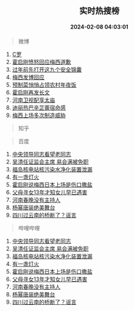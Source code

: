 <div align="center"><h2>实时热搜榜</h2><h4>2024-02-08 04:03:01</h4></div>

> 微博  

1. [C罗](https://s.weibo.com/weibo?q=C%E7%BD%97&t=31&band_rank=1&Refer=top)<br />
2. [霍启刚愤怒回应梅西道歉](https://s.weibo.com/weibo?q=%23%E9%9C%8D%E5%90%AF%E5%88%9A%E6%84%A4%E6%80%92%E5%9B%9E%E5%BA%94%E6%A2%85%E8%A5%BF%E9%81%93%E6%AD%89%23&t=31&band_rank=2&Refer=top)<br />
3. [过年前先打开这九个安全锦囊](https://s.weibo.com/weibo?q=%23%E8%BF%87%E5%B9%B4%E5%89%8D%E5%85%88%E6%89%93%E5%BC%80%E8%BF%99%E4%B9%9D%E4%B8%AA%E5%AE%89%E5%85%A8%E9%94%A6%E5%9B%8A%23&t=31&band_rank=3&Refer=top)<br />
4. [梅西发博回应](https://s.weibo.com/weibo?q=%E6%A2%85%E8%A5%BF%E5%8F%91%E5%8D%9A%E5%9B%9E%E5%BA%94&t=31&band_rank=4&Refer=top)<br />
5. [预制菜悄悄占领农村年夜饭](https://s.weibo.com/weibo?q=%23%E9%A2%84%E5%88%B6%E8%8F%9C%E6%82%84%E6%82%84%E5%8D%A0%E9%A2%86%E5%86%9C%E6%9D%91%E5%B9%B4%E5%A4%9C%E9%A5%AD%23&t=31&band_rank=5&Refer=top)<br />
6. [霍启刚再发长文](https://s.weibo.com/weibo?q=%E9%9C%8D%E5%90%AF%E5%88%9A%E5%86%8D%E5%8F%91%E9%95%BF%E6%96%87&t=31&band_rank=6&Refer=top)<br />
7. [河南卫视配享太庙](https://s.weibo.com/weibo?q=%E6%B2%B3%E5%8D%97%E5%8D%AB%E8%A7%86%E9%85%8D%E4%BA%AB%E5%A4%AA%E5%BA%99&t=31&band_rank=7&Refer=top)<br />
8. [迪丽热巴辛芷蕾宿命感](https://s.weibo.com/weibo?q=%23%E8%BF%AA%E4%B8%BD%E7%83%AD%E5%B7%B4%E8%BE%9B%E8%8A%B7%E8%95%BE%E5%AE%BF%E5%91%BD%E6%84%9F%23&t=31&band_rank=8&Refer=top)<br />
9. [梅西上场多次制造威胁](https://s.weibo.com/weibo?q=%23%E6%A2%85%E8%A5%BF%E4%B8%8A%E5%9C%BA%E5%A4%9A%E6%AC%A1%E5%88%B6%E9%80%A0%E5%A8%81%E8%83%81%23&t=31&band_rank=9&Refer=top)<br />

> 知乎  


> 百度  

1. [中央领导同志看望老同志](https://www.baidu.com/s?wd=%E4%B8%AD%E5%A4%AE%E9%A2%86%E5%AF%BC%E5%90%8C%E5%BF%97%E7%9C%8B%E6%9C%9B%E8%80%81%E5%90%8C%E5%BF%97&sa=fyb_news&rsv_dl=fyb_news)<br />
2. [吴清任证监会主席 易会满被免职](https://www.baidu.com/s?wd=%E5%90%B4%E6%B8%85%E4%BB%BB%E8%AF%81%E7%9B%91%E4%BC%9A%E4%B8%BB%E5%B8%AD+%E6%98%93%E4%BC%9A%E6%BB%A1%E8%A2%AB%E5%85%8D%E8%81%8C&sa=fyb_news&rsv_dl=fyb_news)<br />
3. [福岛核电站核污染水净化装置泄漏](https://www.baidu.com/s?wd=%E7%A6%8F%E5%B2%9B%E6%A0%B8%E7%94%B5%E7%AB%99%E6%A0%B8%E6%B1%A1%E6%9F%93%E6%B0%B4%E5%87%80%E5%8C%96%E8%A3%85%E7%BD%AE%E6%B3%84%E6%BC%8F&sa=fyb_news&rsv_dl=fyb_news)<br />
4. [有一盏灯火](https://www.baidu.com/s?wd=%E6%9C%89%E4%B8%80%E7%9B%8F%E7%81%AF%E7%81%AB&sa=fyb_news&rsv_dl=fyb_news)<br />
5. [霍启刚说梅西日本上场是伤口撒盐](https://www.baidu.com/s?wd=%E9%9C%8D%E5%90%AF%E5%88%9A%E8%AF%B4%E6%A2%85%E8%A5%BF%E6%97%A5%E6%9C%AC%E4%B8%8A%E5%9C%BA%E6%98%AF%E4%BC%A4%E5%8F%A3%E6%92%92%E7%9B%90&sa=fyb_news&rsv_dl=fyb_news)<br />
6. [父母寻女13年才知女儿早已遇害](https://www.baidu.com/s?wd=%E7%88%B6%E6%AF%8D%E5%AF%BB%E5%A5%B313%E5%B9%B4%E6%89%8D%E7%9F%A5%E5%A5%B3%E5%84%BF%E6%97%A9%E5%B7%B2%E9%81%87%E5%AE%B3&sa=fyb_news&rsv_dl=fyb_news)<br />
7. [河南春晚没有主持人](https://www.baidu.com/s?wd=%E6%B2%B3%E5%8D%97%E6%98%A5%E6%99%9A%E6%B2%A1%E6%9C%89%E4%B8%BB%E6%8C%81%E4%BA%BA&sa=fyb_news&rsv_dl=fyb_news)<br />
8. [杨幂唐装绝美舞台](https://www.baidu.com/s?wd=%E6%9D%A8%E5%B9%82%E5%94%90%E8%A3%85%E7%BB%9D%E7%BE%8E%E8%88%9E%E5%8F%B0&sa=fyb_news&rsv_dl=fyb_news)<br />
9. [四川过云南的桥断了？谣言](https://www.baidu.com/s?wd=%E5%9B%9B%E5%B7%9D%E8%BF%87%E4%BA%91%E5%8D%97%E7%9A%84%E6%A1%A5%E6%96%AD%E4%BA%86%EF%BC%9F%E8%B0%A3%E8%A8%80&sa=fyb_news&rsv_dl=fyb_news)<br />

> 哔哩哔哩  

1. [中央领导同志看望老同志](https://www.baidu.com/s?wd=%E4%B8%AD%E5%A4%AE%E9%A2%86%E5%AF%BC%E5%90%8C%E5%BF%97%E7%9C%8B%E6%9C%9B%E8%80%81%E5%90%8C%E5%BF%97&sa=fyb_news&rsv_dl=fyb_news)<br />
2. [吴清任证监会主席 易会满被免职](https://www.baidu.com/s?wd=%E5%90%B4%E6%B8%85%E4%BB%BB%E8%AF%81%E7%9B%91%E4%BC%9A%E4%B8%BB%E5%B8%AD+%E6%98%93%E4%BC%9A%E6%BB%A1%E8%A2%AB%E5%85%8D%E8%81%8C&sa=fyb_news&rsv_dl=fyb_news)<br />
3. [福岛核电站核污染水净化装置泄漏](https://www.baidu.com/s?wd=%E7%A6%8F%E5%B2%9B%E6%A0%B8%E7%94%B5%E7%AB%99%E6%A0%B8%E6%B1%A1%E6%9F%93%E6%B0%B4%E5%87%80%E5%8C%96%E8%A3%85%E7%BD%AE%E6%B3%84%E6%BC%8F&sa=fyb_news&rsv_dl=fyb_news)<br />
4. [有一盏灯火](https://www.baidu.com/s?wd=%E6%9C%89%E4%B8%80%E7%9B%8F%E7%81%AF%E7%81%AB&sa=fyb_news&rsv_dl=fyb_news)<br />
5. [霍启刚说梅西日本上场是伤口撒盐](https://www.baidu.com/s?wd=%E9%9C%8D%E5%90%AF%E5%88%9A%E8%AF%B4%E6%A2%85%E8%A5%BF%E6%97%A5%E6%9C%AC%E4%B8%8A%E5%9C%BA%E6%98%AF%E4%BC%A4%E5%8F%A3%E6%92%92%E7%9B%90&sa=fyb_news&rsv_dl=fyb_news)<br />
6. [父母寻女13年才知女儿早已遇害](https://www.baidu.com/s?wd=%E7%88%B6%E6%AF%8D%E5%AF%BB%E5%A5%B313%E5%B9%B4%E6%89%8D%E7%9F%A5%E5%A5%B3%E5%84%BF%E6%97%A9%E5%B7%B2%E9%81%87%E5%AE%B3&sa=fyb_news&rsv_dl=fyb_news)<br />
7. [河南春晚没有主持人](https://www.baidu.com/s?wd=%E6%B2%B3%E5%8D%97%E6%98%A5%E6%99%9A%E6%B2%A1%E6%9C%89%E4%B8%BB%E6%8C%81%E4%BA%BA&sa=fyb_news&rsv_dl=fyb_news)<br />
8. [杨幂唐装绝美舞台](https://www.baidu.com/s?wd=%E6%9D%A8%E5%B9%82%E5%94%90%E8%A3%85%E7%BB%9D%E7%BE%8E%E8%88%9E%E5%8F%B0&sa=fyb_news&rsv_dl=fyb_news)<br />
9. [四川过云南的桥断了？谣言](https://www.baidu.com/s?wd=%E5%9B%9B%E5%B7%9D%E8%BF%87%E4%BA%91%E5%8D%97%E7%9A%84%E6%A1%A5%E6%96%AD%E4%BA%86%EF%BC%9F%E8%B0%A3%E8%A8%80&sa=fyb_news&rsv_dl=fyb_news)<br />
